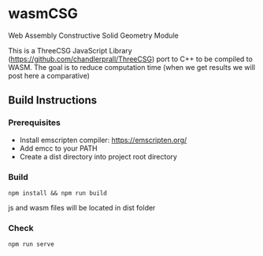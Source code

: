 # wasmCSG
Web Assembly Constructive Solid Geometry Module

This is a ThreeCSG JavaScript Library (https://github.com/chandlerprall/ThreeCSG) port to C++ to be compiled to WASM. The goal is to reduce computation time (when we get results we will post here a comparative)

## Build Instructions
### Prerequisites

- Install emscripten compiler: https://emscripten.org/
- Add emcc to your PATH
- Create a dist directory into project root directory

### Build

``
npm install && npm run build
`` 

js and wasm files will be located in dist folder

### Check
``
npm run serve
``

